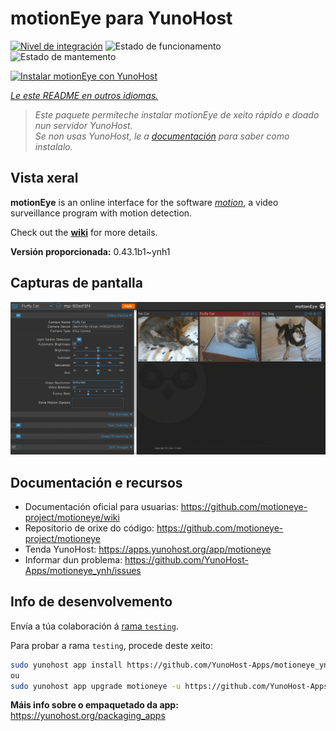 <!--
NOTA: Este README foi creado automáticamente por <https://github.com/YunoHost/apps/tree/master/tools/readme_generator>
NON debe editarse manualmente.
-->

# motionEye para YunoHost

[![Nivel de integración](https://dash.yunohost.org/integration/motioneye.svg)](https://dash.yunohost.org/appci/app/motioneye) ![Estado de funcionamento](https://ci-apps.yunohost.org/ci/badges/motioneye.status.svg) ![Estado de mantemento](https://ci-apps.yunohost.org/ci/badges/motioneye.maintain.svg)

[![Instalar motionEye con YunoHost](https://install-app.yunohost.org/install-with-yunohost.svg)](https://install-app.yunohost.org/?app=motioneye)

*[Le este README en outros idiomas.](./ALL_README.md)*

> *Este paquete permíteche instalar motionEye de xeito rápido e doado nun servidor YunoHost.*  
> *Se non usas YunoHost, le a [documentación](https://yunohost.org/install) para saber como instalalo.*

## Vista xeral

**motionEye** is an online interface for the software [_motion_](https://motion-project.github.io/), a video surveillance program with motion detection.

Check out the [__wiki__](https://github.com/motioneye-project/motioneye/wiki) for more details.

**Versión proporcionada:** 0.43.1b1~ynh1

## Capturas de pantalla

![Captura de pantalla de motionEye](./doc/screenshots/example.png)

## Documentación e recursos

- Documentación oficial para usuarias: <https://github.com/motioneye-project/motioneye/wiki>
- Repositorio de orixe do código: <https://github.com/motioneye-project/motioneye>
- Tenda YunoHost: <https://apps.yunohost.org/app/motioneye>
- Informar dun problema: <https://github.com/YunoHost-Apps/motioneye_ynh/issues>

## Info de desenvolvemento

Envía a túa colaboración á [rama `testing`](https://github.com/YunoHost-Apps/motioneye_ynh/tree/testing).

Para probar a rama `testing`, procede deste xeito:

```bash
sudo yunohost app install https://github.com/YunoHost-Apps/motioneye_ynh/tree/testing --debug
ou
sudo yunohost app upgrade motioneye -u https://github.com/YunoHost-Apps/motioneye_ynh/tree/testing --debug
```

**Máis info sobre o empaquetado da app:** <https://yunohost.org/packaging_apps>
